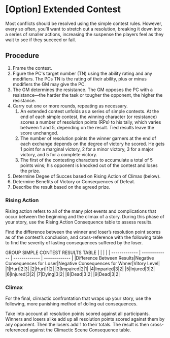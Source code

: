 # [Option] Extended Contest
Most conflicts should be resolved using the simple contest rules. However, every so often, you’ll want to stretch out a resolution, breaking it down into a series of smaller actions, increasing the suspense the players feel as they wait to see if they succeed or fail.

## Procedure
1. Frame the contest.
2. Figure the PC's target number (TN) using the ability rating and any modifiers. The PCs TN is the rating of their ability, plus or minus modifiers the GM may give the PC. 
3. The GM determines the resistance. The GM opposes the PC with a resistance—the harder the task or tougher the opponent, the higher the resistance.
4. Carry out one or more rounds, repeating as necessary.
    1. An extended contest unfolds as a series of simple contests. At the end of each simple contest, the winning character (or resistance) scores a number of resolution points (RPs) to his tally, which varies between 1 and 5, depending on the result. Tied results leave the score unchanged.
    2. The number of resolution points the winner garners at the end of each exchange depends on the degree of victory he scored. He gets 1 point for a marginal victory, 2 for a minor victory, 3 for a major victory, and 5 for a complete victory. 
    3. The first of the contesting characters to accumulate a total of 5 points wins; his opponent is knocked out of the contest and loses the prize.
5. Determine Degee of Succes based on Rising Action of Climax (below).
6. Determine Benefits of Victory or Consequences of Defeat. 
7. Describe the result based on the agreed prize.

### Rising Action 
Rising action refers to all of the many plot events and complications that occur between the beginning and the climax of a story. During this phase of your story, use the Rising Action Consequence table to assess results.

Find the difference between the winner and loser’s resolution point scores as of the contest’s conclusion, and cross-reference with the following table to find the severity of lasting consequences suffered by the loser. 

GROUP SIMPLE CONTEST RESULTS TABLE
| | | |
| ------------- | ------------- | ------------- | ------------- | 
|Difference Between Results|Negative Consequences for Loser|Negative Consequences for Wnner|Vitory Level|
|1|Hurt|2|3|
|2|Hurt|1|2|
|3|Impaired|2|1|
|4|Imparied|3|2|
|5|Injured|3|2|
|6|Injured|3|2|
|7|Dying|3|2|
|8|Dead|3|2|
|9|Dead|3|2|


### Climax
For the final, climactic confrontation that wraps up your story, use the following, more punishing method of doling out consequences. 

Take into account all resolution points scored against all participants. Winners and losers alike add up all resolution points scored against them by any opponent. Then the losers add 1 to their totals. The result is then cross-referenced against the Climactic Scene Consequence table.
